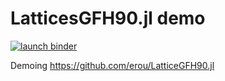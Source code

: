 # LatticesGFH90.jl demo

[![launch binder](https://mybinder.org/badge.svg)](https://mybinder.org/v2/gh/defeo/gfh90-binder/master?filepath=GFH90-demo.ipynb)

Demoing <https://github.com/erou/LatticeGFH90.jl>
